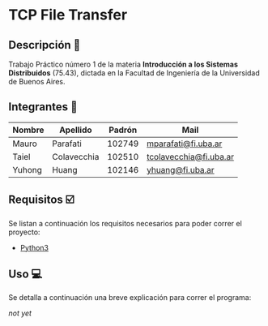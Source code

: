 # TCP File Transfer

## Descripción :book:

Trabajo Práctico número 1 de la materia **Introducción a los Sistemas Distribuidos** (75.43), dictada en la Facultad de Ingeniería de la Universidad de Buenos Aires.

## Integrantes :busts_in_silhouette:

| Nombre | Apellido | Padrón | Mail                |
| ------ | -------- | ------ | ------------------- |
| Mauro  | Parafati | 102749 | mparafati@fi.uba.ar |
| Taiel | Colavecchia | 102510 | tcolavecchia@fi.uba.ar |
| Yuhong | Huang | 102146 | yhuang@fi.uba.ar |

## Requisitos :ballot_box_with_check:

Se listan a continuación los requisitos necesarios para poder correr el proyecto:

-   [Python3](https://www.python.org/downloads/)

## Uso :computer:

Se detalla a continuación una breve explicación para correr el programa:

_not yet_
